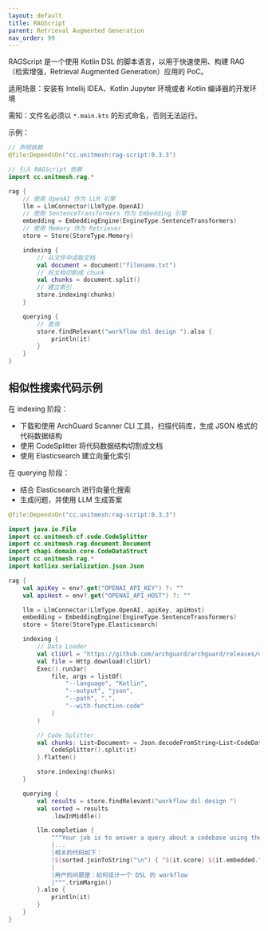 ```yaml
---
layout: default
title: RAGScript
parent: Retrieval Augmented Generation
nav_order: 99
---
```


RAGScript 是一个使用 Kotlin DSL 的脚本语言，以用于快速使用、构建 RAG （检索增强，Retrieval Augmented Generation）应用的 PoC。

适用场景：安装有 Intellij IDEA、Kotlin Jupyter 环境或者 Kotlin 编译器的开发环境

需知：文件名必须以 `*.main.kts` 的形式命名，否则无法运行。

示例：

```kotlin
// 声明依赖
@file:DependsOn("cc.unitmesh:rag-script:0.3.3")

// 引入 RAGScript 依赖
import cc.unitmesh.rag.*

rag {
    // 使用 OpenAI 作为 LLM 引擎
    llm = LlmConnector(LlmType.OpenAI)
    // 使用 SentenceTransformers 作为 Embedding 引擎
    embedding = EmbeddingEngine(EngineType.SentenceTransformers)
    // 使用 Memory 作为 Retriever
    store = Store(StoreType.Memory)

    indexing {
        // 从文件中读取文档
        val document = document("filename.txt")
        // 将文档切割成 chunk
        val chunks = document.split()
        // 建立索引
        store.indexing(chunks)
    }

    querying {
        // 查询
        store.findRelevant("workflow dsl design ").also {
            println(it)
        }
    }
}
```

## 相似性搜索代码示例

在 indexing 阶段：

- 下载和使用 ArchGuard Scanner CLI 工具，扫描代码库，生成 JSON 格式的代码数据结构
- 使用 CodeSplitter 将代码数据结构切割成文档
- 使用 Elasticsearch 建立向量化索引

在 querying 阶段：

- 结合 Elasticsearch 进行向量化搜索
- 生成问题，并使用 LLM 生成答案

```kotlin
@file:DependsOn("cc.unitmesh:rag-script:0.3.3")

import java.io.File
import cc.unitmesh.cf.code.CodeSplitter
import cc.unitmesh.rag.document.Document
import chapi.domain.core.CodeDataStruct
import cc.unitmesh.rag.*
import kotlinx.serialization.json.Json

rag {
    val apiKey = env?.get("OPENAI_API_KEY") ?: ""
    val apiHost = env?.get("OPENAI_API_HOST") ?: ""

    llm = LlmConnector(LlmType.OpenAI, apiKey, apiHost)
    embedding = EmbeddingEngine(EngineType.SentenceTransformers)
    store = Store(StoreType.Elasticsearch)

    indexing {
        // Data Loader
        val cliUrl = "https://github.com/archguard/archguard/releases/download/v2.0.7/scanner_cli-2.0.7-all.jar"
        val file = Http.download(cliUrl)
        Exec().runJar(
            file, args = listOf(
                "--language", "Kotlin",
                "--output", "json",
                "--path", ".",
                "--with-function-code"
            )
        )

        // Code Splitter
        val chunks: List<Document> = Json.decodeFromString<List<CodeDataStruct>>(File("0_codes.json").readText()).map {
            CodeSplitter().split(it)
        }.flatten()

        store.indexing(chunks)
    }

    querying {
        val results = store.findRelevant("workflow dsl design ")
        val sorted = results
            .lowInMiddle()

        llm.completion {
            """Your job is to answer a query about a codebase using the information above.
            |...
            |相关的代码如下：
            |${sorted.joinToString("\n") { "${it.score} ${it.embedded.text}" }}
            |
            |用户的问题是：如何设计一个 DSL 的 workflow
            |""".trimMargin()
        }.also {
            println(it)
        }
    }
}
```